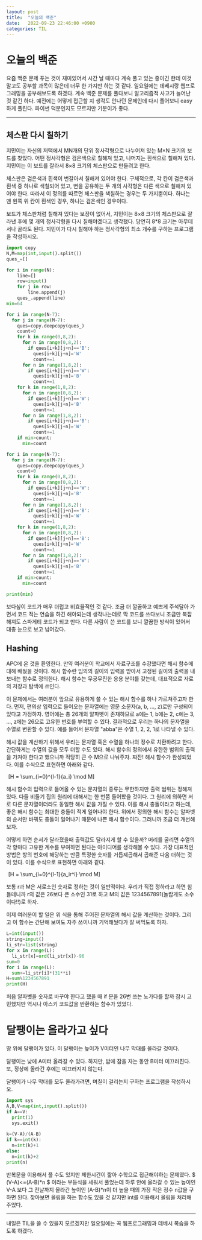 ```yaml
---
layout: post
title:  "오늘의 백준"
date:   2022-09-23 22:46:00 +0900
categories: TIL
---
```

# 오늘의 백준
요즘 백준 문제 푸는 것이 재미있어서 시간 날 때마다 계속 풀고 있는 중이긴 한데 이것 말고도 공부할 과목이 많은데 너무 한 가지만 하는 것 같다. 일요일에는 데베시랑 웹프로그래밍을 공부해보도록 하겠다.
계속 백준 문제를 풀다보니 알고리즘적 사고가 늘어난 것 같긴 하다. 예전에는 어떻게 접근할 지 생각도 안나던 문제인데 다시 풀어보니 easy하게 풀린다. 파이썬 덕분인지도 모르지만 기분이가 좋다.  


***


## 체스판 다시 칠하기
지민이는 자신의 저택에서 MN개의 단위 정사각형으로 나누어져 있는 M×N 크기의 보드를 찾았다. 어떤 정사각형은 검은색으로 칠해져 있고, 나머지는 흰색으로 칠해져 있다. 지민이는 이 보드를 잘라서 8×8 크기의 체스판으로 만들려고 한다.  

체스판은 검은색과 흰색이 번갈아서 칠해져 있어야 한다. 구체적으로, 각 칸이 검은색과 흰색 중 하나로 색칠되어 있고, 변을 공유하는 두 개의 사각형은 다른 색으로 칠해져 있어야 한다. 따라서 이 정의를 따르면 체스판을 색칠하는 경우는 두 가지뿐이다. 하나는 맨 왼쪽 위 칸이 흰색인 경우, 하나는 검은색인 경우이다.  

보드가 체스판처럼 칠해져 있다는 보장이 없어서, 지민이는 8×8 크기의 체스판으로 잘라낸 후에 몇 개의 정사각형을 다시 칠해야겠다고 생각했다. 당연히 8*8 크기는 아무데서나 골라도 된다. 지민이가 다시 칠해야 하는 정사각형의 최소 개수를 구하는 프로그램을 작성하시오.  

```python
import copy
N,M=map(int,input().split())
ques_=[]

for i in range(N):
    line=[]
    row=input()
    for j in row:
        line.append(j)
    ques_.append(line)
min=64

for i in range(N-7):
  for j in range(M-7):
    ques=copy.deepcopy(ques_)
    count=0
    for k in range(0,8,2):
      for n in range(0,8,2):
        if ques[i+k][j+n]=='B':
          ques[i+k][j+n]='W'
          count+=1
      for n in range(1,8,2):
        if ques[i+k][j+n]=='W':
          ques[i+k][j+n]='B'
          count+=1
    for k in range(1,8,2):
      for n in range(0,8,2):
        if ques[i+k][j+n]=='W':
          ques[i+k][j+n]='B'
          count+=1
      for n in range(1,8,2):
        if ques[i+k][j+n]=='B':
          ques[i+k][j+n]='W'
          count+=1
    if min>count:
      min=count

for i in range(N-7):
  for j in range(M-7):
    ques=copy.deepcopy(ques_)
    count=0
    for k in range(0,8,2):
      for n in range(0,8,2):
        if ques[i+k][j+n]=='W':
          ques[i+k][j+n]='B'
          count+=1
      for n in range(1,8,2):
        if ques[i+k][j+n]=='B':
          ques[i+k][j+n]='W'
          count+=1
    for k in range(1,8,2):
      for n in range(0,8,2):
        if ques[i+k][j+n]=='B':
          ques[i+k][j+n]='W'
          count+=1
      for n in range(1,8,2):
        if ques[i+k][j+n]=='W':
          ques[i+k][j+n]='B'
          count+=1
    if min>count:
      min=count

print(min)
```
  

보다싶이 코드가 매우 더럽고 비효율적인 것 같다. 조금 더 깔끔하고 예쁘게 주석달아 가면서 코드 적는 연습을 하긴 해야되는데 생각나는데로 막 코드를 쓰다보니 조금만 복잡해져도 스파게티 코드가 되고 만다.
다른 사람이 쓴 코드를 보니 깔끔한 방식이 있어서 대충 눈으로 보고 넘어갔다.  

## Hashing
APC에 온 것을 환영한다. 만약 여러분이 학교에서 자료구조를 수강했다면 해시 함수에 대해 배웠을 것이다. 해시 함수란 임의의 길이의 입력을 받아서 고정된 길이의 출력을 내보내는 함수로 정의한다. 해시 함수는 무궁무진한 응용 분야를 갖는데, 대표적으로 자료의 저장과 탐색에 쓰인다.  

이 문제에서는 여러분이 앞으로 유용하게 쓸 수 있는 해시 함수를 하나 가르쳐주고자 한다. 먼저, 편의상 입력으로 들어오는 문자열에는 영문 소문자(a, b, ..., z)로만 구성되어있다고 가정하자. 영어에는 총 26개의 알파벳이 존재하므로 a에는 1, b에는 2, c에는 3, ..., z에는 26으로 고유한 번호를 부여할 수 있다. 결과적으로 우리는 하나의 문자열을 수열로 변환할 수 있다. 예를 들어서 문자열 "abba"은 수열 1, 2, 2, 1로 나타낼 수 있다.  

해시 값을 계산하기 위해서 우리는 문자열 혹은 수열을 하나의 정수로 치환하려고 한다. 간단하게는 수열의 값을 모두 더할 수도 있다. 해시 함수의 정의에서 유한한 범위의 출력을 가져야 한다고 했으니까 적당히 큰 수 M으로 나눠주자. 짜잔! 해시 함수가 완성되었다. 이를 수식으로 표현하면 아래와 같다.  

 
\[H = \sum_{i=0}^{l-1}{a_i} \mod M\]  

해시 함수의 입력으로 들어올 수 있는 문자열의 종류는 무한하지만 출력 범위는 정해져있다. 다들 비둘기 집의 원리에 대해서는 한 번쯤 들어봤을 것이다. 그 원리에 의하면 서로 다른 문자열이더라도 동일한 해시 값을 가질 수 있다. 이를 해시 충돌이라고 하는데, 좋은 해시 함수는 최대한 충돌이 적게 일어나야 한다. 위에서 정의한 해시 함수는 알파벳의 순서만 바꿔도 충돌이 일어나기 때문에 나쁜 해시 함수이다. 그러니까 조금 더 개선해보자.  

어떻게 하면 순서가 달라졌을때 출력값도 달라지게 할 수 있을까? 머리를 굴리면 수열의 각 항마다 고유한 계수를 부여하면 된다는 아이디어를 생각해볼 수 있다. 가장 대표적인 방법은 항의 번호에 해당하는 만큼 특정한 숫자를 거듭제곱해서 곱해준 다음 더하는 것이 있다. 이를 수식으로 표현하면 아래와 같다.  

 
\[H = \sum_{i=0}^{l-1}{a_ir^i} \mod M\]  

보통 r과 M은 서로소인 숫자로 정하는 것이 일반적이다. 우리가 직접 정하라고 하면 힘들테니까 r의 값은 26보다 큰 소수인 31로 하고 M의 값은 1234567891(놀랍게도 소수이다!!)로 하자.  

이제 여러분이 할 일은 위 식을 통해 주어진 문자열의 해시 값을 계산하는 것이다. 그리고 이 함수는 간단해 보여도 자주 쓰이니까 기억해뒀다가 잘 써먹도록 하자.  

```python
L=int(input())
string=input()
li_str=list(string)
for x in range(L):
  li_str[x]=ord(li_str[x])-96
sum=0
for i in range(L):
  sum+=li_str[i]*(31**i)
H=sum%1234567891
print(H)
```
처음 알파벳을 숫자로 바꾸야 한다고 했을 때 if 문을 26번 쓰는 노가다를 할까 잠시 고민했지만 역시나 아스키 코드값을 반환하는 함수가 있었다.   

# 달팽이는 올라가고 싶다
땅 위에 달팽이가 있다. 이 달팽이는 높이가 V미터인 나무 막대를 올라갈 것이다.  

달팽이는 낮에 A미터 올라갈 수 있다. 하지만, 밤에 잠을 자는 동안 B미터 미끄러진다. 또, 정상에 올라간 후에는 미끄러지지 않는다.  

달팽이가 나무 막대를 모두 올라가려면, 며칠이 걸리는지 구하는 프로그램을 작성하시오.  

```python
import sys
A,B,V=map(int,input().split())
if A==V:
  print(1)
  sys.exit()
  
k=(V-A)/(A-B)
if k==int(k):
  n=int(k)+1
else:
  n=int(k)+2
print(n)
```
반복문을 이용해서 풀 수도 있지만 제한시간이 짧아 수학으로 접근해야하는 문제였다.
$ (V-A)<=(A-B)*n $
이라는 부등식을 세워서 풀었는데 하루 안에 올라갈 수 있는 높이인 V-A 보다 그 전날까지 올라간 높이인 (A-B)*n이 더 높을 때의 가장 작은 정수 n값을 구하면 된다.
찾아보면 올림을 하는 함수도 있을 것 같지만 int를 이용해서 올림을 처리해주었다.

***

내일은 TIL을 쓸 수 있을지 모르겠지만 일요일에는 꼭 웹프로그래밍과 데베시 복습을 하도록 하겠다.
